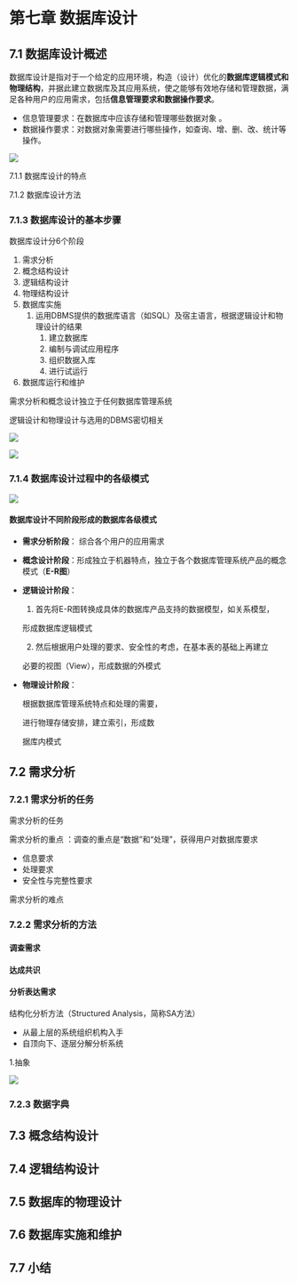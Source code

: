 # 第七章 数据库设计

## 7.1  数据库设计概述

数据库设计是指对于一个给定的应用环境，构造（设计）优化的**数据库逻辑模式和物理结构**，并据此建立数据库及其应用系统，使之能够有效地存储和管理数据，满足各种用户的应用需求，包括**信息管理要求和数据操作要求**。 

* 信息管理要求：在数据库中应该存储和管理哪些数据对象 。
*  数据操作要求：对数据对象需要进行哪些操作，如查询、增、删、改、统计等操作。

![](.gitbook/assets/image%20%284%29.png)

7.1.1  数据库设计的特点

7.1.2  数据库设计方法

### 7.1.3  数据库设计的基本步骤

数据库设计分6个阶段 

1. 需求分析 
2. 概念结构设计 
3. 逻辑结构设计 
4. 物理结构设计 
5. 数据库实施 
   1. 运用DBMS提供的数据库语言（如SQL）及宿主语言，根据逻辑设计和物理设计的结果
      1. 建立数据库 
      2. 编制与调试应用程序 
      3. 组织数据入库 
      4. 进行试运行
6. 数据库运行和维护 

需求分析和概念设计独立于任何数据库管理系统 

逻辑设计和物理设计与选用的DBMS密切相关

![](.gitbook/assets/image%20%282%29.png)

![](.gitbook/assets/image%20%2812%29.png)

### 7.1.4  数据库设计过程中的各级模式

![](.gitbook/assets/image%20%281%29.png)

#### 数据库设计不同阶段形成的数据库各级模式

* **需求分析阶段**： 综合各个用户的应用需求
* **概念设计阶段**：形成独立于机器特点，独立于各个数据库管理系统产品的概念模式（**E-R图**）
* **逻辑设计阶段**：

  1. 首先将E-R图转换成具体的数据库产品支持的数据模型，如关系模型，

  形成数据库逻辑模式

  2. 然后根据用户处理的要求、安全性的考虑，在基本表的基础上再建立

  必要的视图（View），形成数据的外模式

* **物理设计阶段**：

  根据数据库管理系统特点和处理的需要，

  进行物理存储安排，建立索引，形成数

  据库内模式

## 7.2  需求分析

### 7.2.1  需求分析的任务

需求分析的任务 

需求分析的重点 ：调查的重点是“数据”和“处理”，获得用户对数据库要求 

* 信息要求 
* 处理要求 
* 安全性与完整性要求

需求分析的难点

### 7.2.2  需求分析的方法

#### 调查需求 

#### 达成共识 

#### 分析表达需求

结构化分析方法（Structured Analysis，简称SA方法） 

* 从最上层的系统组织机构入手 
* 自顶向下、逐层分解分析系统

1.抽象

![](.gitbook/assets/image%20%2821%29.png)

### 7.2.3  数据字典

## 7.3  概念结构设计

## 7.4  逻辑结构设计

## 7.5  数据库的物理设计

## 7.6  数据库实施和维护

## 7.7  小结

